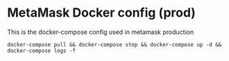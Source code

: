 # MetaMask Docker config (prod)

This is the docker-compose config used in metamask production


```
docker-compose pull && docker-compose stop && docker-compose up -d && docker-compose logs -f
```
